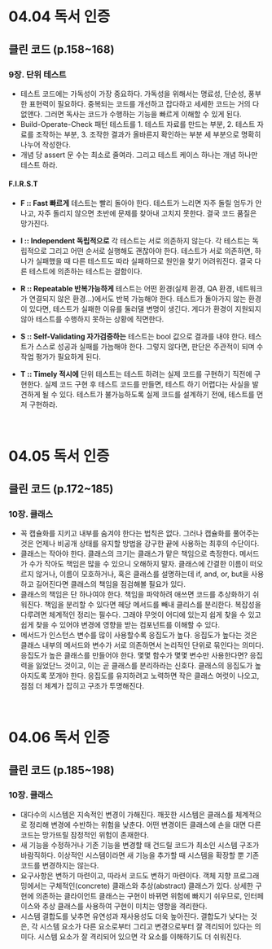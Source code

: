 # 04.04 독서 인증

## 클린 코드 (p.158~168)

### 9장. 단위 테스트

- 테스트 코드에는 가독성이 가장 중요하다. 가독성을 위해서는 명료성, 단순성, 풍부한 표현력이 필요하다. 중복되는 코드를 개선하고 잡다하고 세세한 코드는 거의 다 없앤다. 그러면 독사는 코드가 수행하는 기능을 빠르게 이해할 수 있게 된다.
- Build-Operate-Check 패턴
  테스트를 1. 테스트 자료를 만드는 부분, 2. 테스트 자료를 조작하는 부분, 3. 조작한 결과가 올바른지 확인하는 부분 세 부분으로 명확히 나누어 작성한다.
- 개념 당 assert 문 수는 최소로 줄여라. 그리고 테스트 케이스 하나는 개념 하나만 테스트 하라.

#### F.I.R.S.T

- **F :: Fast 빠르게**
  테스트는 빨리 돌아야 한다. 테스트가 느리면 자주 돌릴 엄두가 안 나고, 자주 돌리지 않으면 초반에 문제를 찾아내 고치지 못한다. 결국 코드 품질은 망가진다.

- **I :: Independent 독립적으로**
  각 테스트는 서로 의존하지 않는다. 각 테스트는 독립적으로 그리고 어떤 순서로 실행해도 괜찮아야 한다. 테스트가 서로 의존하면, 하나가 실패했을 때 다른 테스트도 따라 실패하므로 원인을 찾기 어려워진다. 결국 다른 테스트에 의존하는 테스트는 결함이다.

- **R :: Repeatable 반복가능하게**
  테스트는 어떤 환경(실제 환경, QA 환경, 네트워크가 연결되지 않은 환경...)에서도 반복 가능해야 한다. 테스트가 돌아가지 않는 환경이 있다면, 테스트가 실패한 이유를 둘러댈 변명이 생긴다. 게다가 환경이 지원되지 않아 테스트를 수행하지 못하는 상황에 직면한다.

- **S :: Self-Validating 자가검증하는**
  테스트는 bool 값으로 결과를 내야 한다. 테스트가 스스로 성공과 실패를 가늠해야 한다. 그렇지 않다면, 판단은 주관적이 되며 수작업 평가가 필요하게 된다.

- **T :: Timely 적시에**
  단위 테스트는 테스트 하려는 실제 코드를 구현하기 직전에 구현한다. 실제 코드 구현 후 테스트 코드를 만들면, 테스트 하기 어렵다는 사실을 발견하게 될 수 있다. 테스트가 불가능하도록 실제 코드를 설계하기 전에, 테스트를 먼저 구현하라.

<br >

# 04.05 독서 인증

## 클린 코드 (p.172~185)

### 10장. 클래스

- 꼭 캡슐화를 지키고 내부를 숨겨야 한다는 법칙은 없다. 그러나 캡슐화를 풀어주는 것은 언제나 비공개 상태를 유지할 방법을 강구한 끝에 사용하는 최후의 수단이다.
- 클래스는 작아야 한다. 클래스의 크기는 클래스가 맡은 책임으로 측정한다. 메서드가 수가 작아도 책임은 많을 수 있으니 오해하지 말자. 클래스에 간결한 이름이 떠오르지 않거나, 이름이 모호하거나, 혹은 클래스를 설명하는데 if, and, or, but을 사용하고 길어진다면 클래스의 책임을 점검해볼 필요가 있다.
- 클래스의 책임은 단 하나여야 한다. 책임을 파악하려 애쓰면 코드를 추상화하기 쉬워진다. 책임을 분리할 수 있다면 헤당 메서드를 빼내 클리스를 분리한다. 복잡성을 다루려면 체계적인 정리는 필수다. 그래야 무엇이 어디에 있는지 쉽게 찾을 수 있고 쉽게 찾을 수 있어야 변경에 영향을 받는 컴포넌트를 이해할 수 있다.
- 메서드가 인스턴스 변수를 많이 사용할수록 응집도가 높다. 응집도가 높다는 것은 클래스 내부의 메서드와 변수가 서로 의존하면서 논리적인 단위로 묶인다는 의미다. 응집도가 높은 클래스를 만들어야 한다. 몇몇 함수가 몇몇 변수만 사용한다면? 응집력을 잃었단느 것이고, 이는 곧 클래스를 분리하라는 신호다. 클래스의 응집도가 높아지도록 쪼개야 한다. 응집도를 유지하려고 노력하면 작은 클래스 여럿이 나오고, 점점 더 체계가 잡히고 구조가 투명해진다.

<br >

# 04.06 독서 인증

## 클린 코드 (p.185~198)

### 10장. 클래스

- 대다수의 시스템은 지속적인 변경이 가해진다. 깨끗한 시스템은 클래스를 체계적으로 정리해 변경에 수반하는 위험을 낮춘다. 어떤 변경이든 클래스에 손을 대면 다른 코드는 망가뜨릴 잠정적인 위험이 존재한다.
- 새 기능을 수정하거나 기존 기능을 변경할 때 건드릴 코드가 최소인 시스템 구조가 바람직하다. 이상적인 시스템이라면 새 기능을 추가할 때 시스템을 확장할 뿐 기존 코드를 변경하지는 않는다.
- 요구사항은 변하기 마련이고, 따라서 코드도 변하기 마련이다. 객체 지향 프로그래밍에서는 구체적인(concrete) 클래스와 추상(abstract) 클래스가 있다. 상세한 구현에 의존하는 클라이언트 클래스는 구현이 바뀌면 위험에 빠지기 쉬우므로, 인터페이스와 추상 클래스를 사용하여 구현이 미치는 영향을 격리한다.
- 시스템 결합도를 낮추면 유연성과 재사용성도 더욱 높아진다. 결합도가 낮다는 것은, 각 시스템 요소가 다른 요소로부터 그리고 변경으로부터 잘 격리되어 있다는 의미다. 시스템 요소가 잘 격리되어 있으면 각 요소를 이해하기도 더 쉬워진다.
